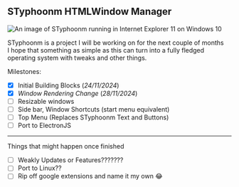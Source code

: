 ## STyphoonm HTMLWindow Manager
![An image of STyphoonm running in Internet Explorer 11 on Windows 10](https://github.com/user-attachments/assets/a31e1b76-f990-4ff0-9fef-d5c2fc97cb26)

STyphoonm is a project I will be working on for the next couple of months
<br>
I hope that something as simple as this can turn into a fully fledged operating system with tweaks and other things.


Milestones:
- [X] Initial Building Blocks (_24/11/2024_)
- [X] _Window Rendering Change_ (_28/11/2024_)
- [ ] Resizable windows
- [ ] Side bar, Window Shortcuts (start menu equivalent)
- [ ] Top Menu (Replaces STyphoonm Text and Buttons)
- [ ] Port to ElectronJS
------------------------------------------------------------
Things that might happen once finished
- [ ] Weakly Updates or Features???????
- [ ] Port to Linux??
- [ ] Rip off google extensions and name it my own 😂
